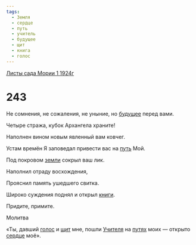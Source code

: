 ```yaml
---
tags:
  - Земля
  - сердце
  - путь
  - учитель
  - будущее
  - щит
  - книга
  - голос
---
```


[Листы сада Мории 1 1924г](/agni/1924)

# 243
Не сомнения, не сожаления, не уныние, но [будущее](/tag/#будущее) перед вами.   

Четыре стража, кубок Архангела храните!   

Наполнен вином новым явленный вам ковчег.   

Устам времён Я заповедал привести вас на [путь](/tag/#путь) Мой.   

Под покровом [земли](/tag/#Земля) сокрыл ваш лик.   

Наполнил отраду восхождения,   

Прояснил память ушедшего свитка.   

Широко суждения поднял и открыл [книги](/tag/#книга).   

Придите, примите.   

Молитва   

«Ты, давший [голос](/tag/#голос) и [щит](/tag/#щит) мне, пошли [Учителя](/tag/#учитель) на [путях](/tag/#путь) моих — открыто [сердце](/tag/#сердце) моё».   

